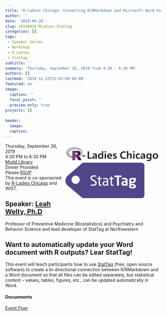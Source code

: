 ```yaml
---
title: 'R-Ladies Chicago: Connecting R/RMarkdown and Microsoft Word Using StatTag '
author: ''
date: '2019-09-26'
slug: 20190926-RLadies-Stattag
categories: []
tags: 
 - Speaker Series
 - Workshop
 - R Ladies
 - Stattag
subtitle: ''
summary: 'Thursday, September 26, 2019 from 4:30 - 6:30 PM'
authors: []
lastmod: '2019-12-23T22:03:09-06:00'
featured: no
image:
  caption: ''
  focal_point: ''
  preview_only: true
projects: []

header:
  image: 
  caption: 
---
```


<div style="float:right; width:300px; margin:10px;">
<img src='RLadiesLogo.jpg' style="margin: 0px;"/>
<br>
<img src='stattag.png'     style="margin: 0px;"/>
</div>  

Thursday, September 26, 2019  
4:30 PM to 6:30 PM   
[Mudd Library](https://www.library.northwestern.edu/libraries-collections/mudd-library/)  
Dinner Provided  
Please [RSVP](meetup.com/rladies-chicago)  
This event is co-sponsored by [R-Ladies Chicago](https://rladieschicago.org/) and WIST.  


## Speaker: [Leah Welty, Ph.D](https://www.feinberg.northwestern.edu/faculty-profiles/az/profile.html?xid=17279)  
Professor of Preventive Medicine (Biostatistics) and Psychiatry and Behavior Science and lead developer of StatTag at Northwestern 

## Want to automatically update your Word document with R outputs? Lear StatTag!  
This event will teach participants how to use [StatTag](https://sites.northwestern.edu/stattag/) 
(free, open source software) to create a bi-directional
connection between R/RMarkdown and a Word
document so that all files can be edited separately, but
statistical content – values, tables,
figures, etc., can be updated
automatically in Word.


#### Docuements
[Event Flyer](flyer.pdf)
